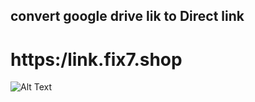 ## convert google drive lik to Direct link

# https:/link.fix7.shop


![Alt Text](http://uplnk.com/f/3ebd5f66/disablebatteryoptimizeinhiddifynext.gif)
